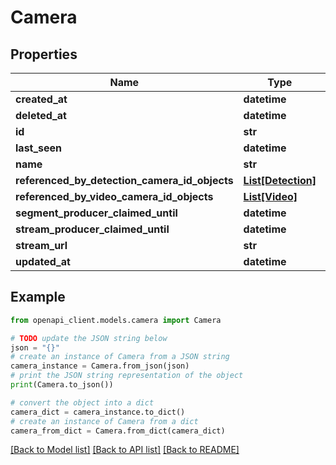 # Camera


## Properties

Name | Type | Description | Notes
------------ | ------------- | ------------- | -------------
**created_at** | **datetime** |  | [optional] 
**deleted_at** | **datetime** |  | [optional] 
**id** | **str** |  | [optional] 
**last_seen** | **datetime** |  | [optional] 
**name** | **str** |  | [optional] 
**referenced_by_detection_camera_id_objects** | [**List[Detection]**](Detection.md) |  | [optional] 
**referenced_by_video_camera_id_objects** | [**List[Video]**](Video.md) |  | [optional] 
**segment_producer_claimed_until** | **datetime** |  | [optional] 
**stream_producer_claimed_until** | **datetime** |  | [optional] 
**stream_url** | **str** |  | [optional] 
**updated_at** | **datetime** |  | [optional] 

## Example

```python
from openapi_client.models.camera import Camera

# TODO update the JSON string below
json = "{}"
# create an instance of Camera from a JSON string
camera_instance = Camera.from_json(json)
# print the JSON string representation of the object
print(Camera.to_json())

# convert the object into a dict
camera_dict = camera_instance.to_dict()
# create an instance of Camera from a dict
camera_from_dict = Camera.from_dict(camera_dict)
```
[[Back to Model list]](../README.md#documentation-for-models) [[Back to API list]](../README.md#documentation-for-api-endpoints) [[Back to README]](../README.md)



